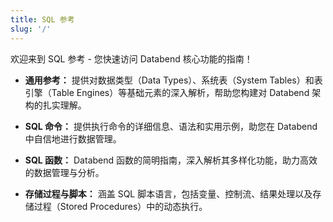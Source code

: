 ```yaml
---
title: SQL 参考
slug: '/'
---
```


欢迎来到 SQL 参考 - 您快速访问 Databend 核心功能的指南！

- **通用参考：** 提供对数据类型（Data Types）、系统表（System Tables）和表引擎（Table Engines）等基础元素的深入解析，帮助您构建对 Databend 架构的扎实理解。

- **SQL 命令：** 提供执行命令的详细信息、语法和实用示例，助您在 Databend 中自信地进行数据管理。

- **SQL 函数：** Databend 函数的简明指南，深入解析其多样化功能，助力高效的数据管理与分析。

- **存储过程与脚本：** 涵盖 SQL 脚本语言，包括变量、控制流、结果处理以及存储过程（Stored Procedures）中的动态执行。